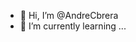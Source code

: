 - 👋 Hi, I’m @AndreCbrera
- 🌱 I’m currently learning ...

<!---
AndreCbrera/AndreCbrera is a ✨ special ✨ repository because its `README.md` (this file) appears on your GitHub profile.
You can click the Preview link to take a look at your changes.
--->
